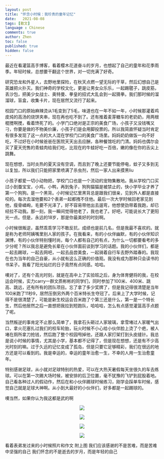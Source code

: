 ```yaml
---
layout: post
title: "怀念小时候：我珍贵的童年记忆"
date:   2021-08-08
tags: [散文]
language : Chinese
comments: true
author: Zhen
toc: false
published: true
hidden: false
---
```

最近在看灌篮高手博客，看着樱木花道奋斗的岁月，也想起了自己的童年和花季雨季。年轻时候，总想要干翻这个世界，对一切充满了好奇。

研究恐龙和外星人，去野地里探险，在秋天点燃一望无际的干草，然后幻想自己是英雄把火扑灭。我们神奇的学校文化，更是让男女众乐乐，一起踢毽子，跳皮筋，丢沙包，把美少女战士、奥特曼、拳皇的招式大乱会到一起猜拳。我们那时候的溜溜球，盲盒，收集卡片，现在居然又流行了起来。

校园门口的原始麻辣烫从1毛变到了5毛，味道也在一年不如一年，小时候那灌着鸡皮炖的高汤的烧饼夹串，现在再也吃不到了。还有推着麦芽糖车的老奶奶，用两根棍搅啊搅，看着馋死了的。小学门口绝对是正宗的美食广场，小孩子又没钱嘴又刁，你要是做的不物美价廉，小孩子们是会用脚投票的。所以我简直怀疑当时肯定有很多发现了这一点的大人混在学校门口的美食广场里。妈妈奶奶做饭一向不好吃，不过好在小时候爸爸在医院天天出去应酬，各种餐馆吃的门清。妈妈也偶尔会买了夏天兜售的青蛙肉给我们吃，比现在的牛蛙好吃一百倍，嫩的像在你的舌尖上跳舞。

现在想想，当时炎热的夏天没有空调，而且到了晚上还要节能停电，蚊子又多到无以复加，所以我们只能把家里喷满了杀虫剂，然后一家人出来摸黑liu

小孩子都爱一切小动物把，学校门口也是一个流动的宠物集散地。我从学校门口买过小到蚕宝宝，小鸡，小鸭，再到兔子，狗狗猫猫是被禁止的，快小学毕业才养了第一个狗狗。是一个黑背。小时候记忆里黑背总是跟我们很亲，见到外人都是直接咬的。每次去溜他要和2个表弟一起都拽不住他。最后一次大学时候回老家见到他，瘦骨嶙峋，毛要不光泽了，好不容易带他出去遛弯，他想使劲带着我跑，却已经拉不动我。那一刻，我一瞬间觉得他老了，我也老了。好吧，可能说长大了更阳光一点。但是，永远的18岁，那是你最美好的时刻啊。

小时候很叛逆，虽然乖乖学习不敢反抗，成绩也是前几名，但是我最不喜欢的。就是称为老师阿姨嘴里别人家的孩子。在我看来，有的小伙伴幽默，有的小伙伴知识渊博，有的小伙伴特别懂时尚，每个人都有自己的有点，为什么一切都要看考的多少分呢？所以我总是避免长辈在小伙伴面前谈到学习的话题。我的小伙伴们，都是一起去踢球，一起去网吧，一起去品尝美食，一起骑着自行车去野外踏春的。我现在也为当年的自己自豪，从小就有这么正确的价值观。我没有成为那种只会读书的书呆子。我看了阳光灿烂的日子竟然有点同感。哈哈。

噢对了，还有个高光时刻，就是在高中上了实验班之后，身为体育健将的我，在校运会时候，实力carry一群文质彬彬的同学们，同时参加了100米、400米、跳高、跳远，还有所有的团队项目。忘了拿了多少奖牌了，但是我记得很清楚是当年100米跑了11秒9，居然压倒另外两个百米特长生夺冠了。后来上了大学时候，记得不是很清楚了，可能是新生校运会百米跑了个第三还是什么，第一是一个特长生，然后他居然之后一直想把我拉到短跑队，哈哈哈，怎么有点感觉灌篮高手点题了呢。

当然叛逆的事肯定不止那么简单了，我拿石头砸过人家玻璃，拿雪堵过人家暖气出口，拿火花塞扎过我们的校车轮胎，玩火时候不小心给小伙伴脸上烫了个疤，被人堵在厕所拿刀抢钱，然后跑了整个校园甩掉他，还跟人家打架打到头皮缝针。我总是说小时候的事情，尤其是小学，基本都不记得了，但是现在想想，还是有不少高光时刻的嘛。过于久远的记忆变成了孤岛，但是只要它足够精彩，我们在很远的地方还是可以看到的。我是幸运的，幸运的童年治愈一生，不幸的人用一生治愈童年。

特别感谢足球，从小就对足球特别的热爱，可以在大热天暑假每天坐很久的车去练球。可以在第一次踢大场时候，被安排的后卫位置，毫不犹豫的飞铲到屁股着地。自己看各种过人的假动作，然后在和小伙伴踢球时候练习，刚学会踩单车时候，感觉自己就是足球大神啊。从小到大最好的小伙伴们，好多都是一起踢球的。 

噢当然，如果你认为我这都是武的啊
<p align="center"> <img src="{{ site.imageurl }}/童年1.jpg"> </p> 
<p align="center"> <img src="{{ site.imageurl }}/童年2.jpg"> </p> 
<p align="center"> <img src="{{ site.imageurl }}/童年3.jpg"> </p> 
<p align="center"> <img src="{{ site.imageurl }}/童年4.jpg"> </p>  

看着表弟发过来的小时候照片和作文 附上图
我们应该感谢的不是苦难，而是苦难中坚强的自己
我们怀念的不是逝去的岁月，而是年轻的自己

<!--stackedit_data:
eyJoaXN0b3J5IjpbLTExMTMyMzAxNzIsLTEyMDk5NjMyMDgsLT
E3OTA4OTU2MTQsLTU2MTg1MTgyMiw4OTA4MTg1NTBdfQ==
-->